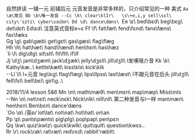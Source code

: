 自然拼读
一辅一元 前辅后元
元音发音是非常多样的，只介绍常见的一种
美式
`Aa \æ\常见
Bb \b\唯一发音
--Cc \k\ clear\klIr\  
   \s\+e,i,y sell\sɛl\ city\'sɪti\ cyber\saɪbɚ\
Dd \d\ dance\dæns\
`Ee \ɛ\ bed\bɛd\ beg\bɛɡ\ det\dɛt\ Ed\ɛd\   注意英式音标e=ɛ
Ff \f\ fat\fæt\ fend\fɛnd\ fans\fæns\ fax\fæks\
Gg \g\  gab\gæb\ get\gɛt\ gas\gæs\ flag\flæg\
Hh \h\ hat\hæt\ hand\hænd\ hen\hɛn\ has\hæz\
`Ii \I\  dig\dIg\ sit\sIt\ fit\fIt\ if\If\
Jj \dʒ\  jam\dʒæm\  jack\dʒæk\  jelly\dʒɛlI\ jill\dʒIl\   l发噢哦介音
Kk \k\  Kathy\kæ..\ kettle\kætl\ kiss\kIs\ kick\kIk\
--Ll \l\  l+元音 leg\lɛg\ flag\flæg\ lips\lIpss\ last\læst\  l不跟元音在后头  jill\dʒIl\  fell\fɛl\ bell\bɛl\ girl\g..\

2018/11/4
lesson 5&6
Mn \m\  math\mæθ\ men\mɛn\ map\mæp\ Miss\mIs\
--Nn \n\  net\nɛt\ neck\nɛk\ Nick\nIk\ nill\nIl\  第二种发音与l一样  man\mæn\ hen\hɛn\ Ben\bɛn\ dance\'dæns\
`Oo \ɑ\ /英ɒ/  lot\lat\ not\nat\ hot\hat\ on\an\
Pp \p\ pants\pænts\ pig\pIg\ pop\pap\ pen\pɛn\
Qq \kw\ quiz\kwIz\ quick\kwIk\ quit\quIt\ question\kwɛs..\
Rr \r\ rock\rak\ rat\ræt\ red\rɛd\ rabbit\'ræbIt\